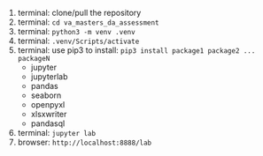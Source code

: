 1.  terminal: clone/pull the repository
2.  terminal: `cd va_masters_da_assessment`
3.  terminal: `python3 -m venv .venv`
4.  terminal: `.venv/Scripts/activate`
5.  terminal: use pip3 to install: `pip3 install package1 package2 ... packageN`
    - jupyter
    - jupyterlab
    - pandas
    - seaborn
    - openpyxl
    - xlsxwriter
    - pandasql
6.  terminal: `jupyter lab`
7.  browser: `http://localhost:8888/lab`